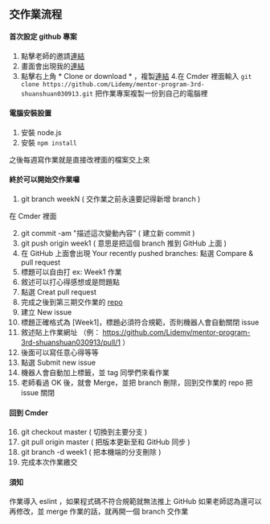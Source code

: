 ## 交作業流程

#### 首次設定 github 專案

1. 點擊老師的邀請[連結](https://classroom.github.com/a/V4hZopA2)
2. 畫面會出現我的[連結](https://github.com/Lidemy/mentor-program-3rd-shuanshuan030913)
3. 點擊右上角 * Clone or download * ，複製[連結](https://github.com/Lidemy/mentor-program-3rd-shuanshuan030913.git)
4.在 Cmder 裡面輸入 `git clone https://github.com/Lidemy/mentor-program-3rd-shuanshuan030913.git` 把作業專案複製一份到自己的電腦裡

#### 電腦安裝設置

1. 安裝 node.js
2. 安裝 `npm install`

之後每週寫作業就是直接改裡面的檔案交上來


#### 終於可以開始交作業囉

1. git branch weekN ( 交作業之前永遠要記得新增 branch )

在 Cmder 裡面

2. git commit -am "描述這次變動內容" ( 建立新 commit )
3. git push origin week1 ( 意思是把這個 branch 推到 GitHub 上面 )
4. 在 GitHub 上面會出現 Your recently pushed branches: 點選 Compare & pull request
5. 標題可以自由打 ex: Week1 作業
6. 敘述可以打心得感想或是問題點
7. 點選 Creat pull request
8. 完成之後到第三期交作業的 [repo](https://github.com/Lidemy/homeworks-3rd)
9. 建立 New issue
10. 標題正確格式為 [Week1]，標題必須符合規範，否則機器人會自動關閉 issue
11. 敘述貼上作業網址 （例： https://github.com/Lidemy/mentor-program-3rd-shuanshuan030913/pull/1 ）
12. 後面可以寫任意心得等等
13. 點選 Submit new issue
14. 機器人會自動加上標籤，並 tag 同學們來看作業
15. 老師看過 OK 後，就會 Merge，並把 branch 刪除，回到交作業的 repo 把 issue 關閉

#### 回到 Cmder

16. git checkout master ( 切換到主要分支 )
17. git pull origin master ( 把版本更新至和 GitHub 同步 )
18. git branch -d week1 ( 把本機端的分支刪除 )
19. 完成本次作業繳交

#### 須知

作業導入 eslint ，如果程式碼不符合規範就無法推上 GitHub
如果老師認為還可以再修改，並 merge 作業的話，就再開一個 branch 交作業
